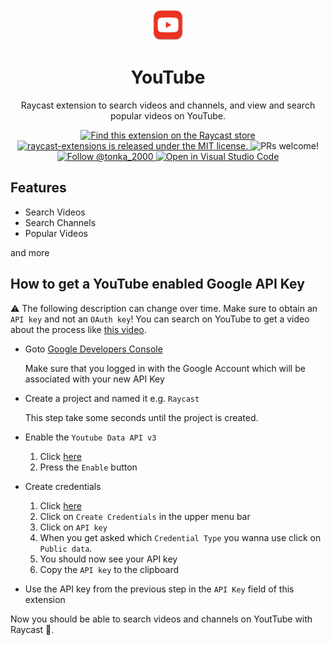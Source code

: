 <div align="center">
  <img
    src="https://github.com/raycast/extensions/blob/main/extensions/youtube/assets/youtube.png?raw=true"
    width="50"
  />

  <h1>
    YouTube
  </h1>

Raycast extension to search videos and channels, and view and search popular videos on YouTube.

  <p>
    <a href="https://www.raycast.com/tonka3000/youtube">
      <img src="https://img.shields.io/badge/Raycast-store-red.svg"
        alt="Find this extension on the Raycast store"
      />
    </a>
    <a
      href="https://github.com/raycast/extensions/blob/master/LICENSE"
    >
      <img
        src="https://img.shields.io/badge/license-MIT-blue.svg"
        alt="raycast-extensions is released under the MIT license."
      />
    </a>
    <img
      src="https://img.shields.io/badge/PRs-welcome-brightgreen.svg"
      alt="PRs welcome!"
    />
    <a href="https://twitter.com/intent/follow?screen_name=tonka_2000">
      <img
        src="https://img.shields.io/twitter/follow/tonka_2000.svg?label=Follow%20@tonka_2000"
        alt="Follow @tonka_2000"
      />
    </a>
    <a href="https://open.vscode.dev/organization/repository">
      <img
        src="https://open.vscode.dev/badges/open-in-vscode.svg"
        alt="Open in Visual Studio Code"
      />
    </a>
  </p>
</div>

## Features

- Search Videos
- Search Channels
- Popular Videos

and more

## How to get a YouTube enabled Google API Key

⚠️ The following description can change over time. Make sure to obtain an `API key` and not an `OAuth key`!
You can search on YouTube to get a video about the process like [this video](https://www.youtube.com/watch?v=LLAZUTbc97I).

- Goto [Google Developers Console](https://console.developers.google.com)

  Make sure that you logged in with the Google Account which will be associated with your new API Key

- Create a project and named it e.g. `Raycast`

  This step take some seconds until the project is created.

- Enable the `Youtube Data API v3`

  1. Click [here](https://console.cloud.google.com/apis/library/youtube.googleapis.com)
  2. Press the `Enable` button

- Create credentials

  1. Click [here](https://console.cloud.google.com/apis/credentials)
  2. Click on `Create Credentials` in the upper menu bar
  3. Click on `API key`
  4. When you get asked which `Credential Type` you wanna use click on `Public data`.
  5. You should now see your API key
  6. Copy the `API key` to the clipboard

- Use the API key from the previous step in the `API Key` field of this extension

Now you should be able to search videos and channels on YoutTube with Raycast 🚀.

